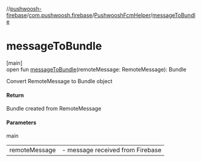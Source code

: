 //[pushwoosh-firebase](../../../index.md)/[com.pushwoosh.firebase](../index.md)/[PushwooshFcmHelper](index.md)/[messageToBundle](message-to-bundle.md)

# messageToBundle

[main]\
open fun [messageToBundle](message-to-bundle.md)(remoteMessage: RemoteMessage): Bundle

Convert RemoteMessage to Bundle object

#### Return

Bundle created from RemoteMessage

#### Parameters

main

| | |
|---|---|
| remoteMessage | - message received from Firebase |

